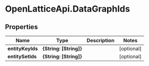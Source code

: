 # OpenLatticeApi.DataGraphIds

## Properties

Name | Type | Description | Notes
------------ | ------------- | ------------- | -------------
**entityKeyIds** | **{String: [String]}** |  | [optional] 
**entitySetIds** | **{String: [String]}** |  | [optional] 


